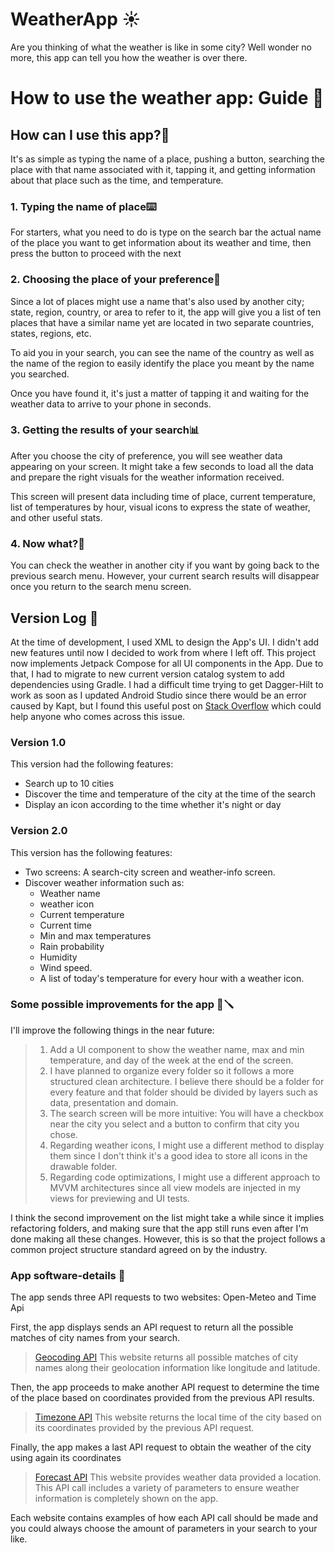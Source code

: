 # WeatherApp ☀️
Are you thinking of what the weather is like in some city? Well wonder no more, this app can tell you how the weather is over there.

# How to use the weather app: Guide 📔

## How can I use this app?📱
It's as simple as typing the name of a place, pushing a button, searching the place with that name
associated with it, tapping it, and getting information about that place such as the time, and temperature.

### 1. Typing the name of place⌨️
For starters, what you need to do is type on the search bar the actual name of the place you want to get
information about its weather and time, then press the button to proceed with the next

### 2. Choosing the place of your preference🗽
Since a lot of places might use a name that's also used by another city; state, region, country, or area to refer to it,
the app will give you a list of ten places that have a similar name yet are located in two separate countries, states, regions, etc.

To aid you in your search, you can see the name of the country as well as the name of the region to easily identify the place you meant by the name you searched.

Once you have found it, it's just a matter of tapping it and waiting for the weather data to arrive to your phone in seconds.

### 3. Getting the results of your search📊
After you choose the city of preference, you will see weather data appearing on your screen.
It might take a few seconds to load all the data and prepare the right visuals for the weather information received.

This screen will present data including time of place, current temperature, list of temperatures by hour, visual icons to express
the state of weather, and other useful stats.

### 4. Now what?🤔
You can check the weather in another city if you want by going back to the previous search menu. However, your current search results 
will disappear once you return to the search menu screen.

## Version Log 📜
At the time of development, I used XML to design the App's UI. I didn't add new features until now I decided to work
from where I left off. This project now implements Jetpack Compose for all UI components in the App. Due to that, I had 
to migrate to new current version catalog system to add dependencies using Gradle. I had a difficult time trying to get 
Dagger-Hilt to work as soon as I updated Android Studio since there would be an error caused by Kapt, but I found this useful
post on [Stack Overflow](https://stackoverflow.com/questions/71525731/java-lang-illegalaccesserror-class-org-jetbrains-kotlin-kapt3-base-kaptcontext)
which could help anyone who comes across this issue.

### Version 1.0
This version had the following features:
* Search up to 10 cities
* Discover the time and temperature of the city at the time of the search
* Display an icon according to the time whether it's night or day

### Version 2.0
This version has the following features:
* Two screens: A search-city screen and weather-info screen.
* Discover weather information such as:
  * Weather name
  * weather icon
  * Current temperature
  * Current time
  * Min and max temperatures
  * Rain probability 
  * Humidity
  * Wind speed.
  * A list of today's temperature for every hour with a weather icon.

### Some possible improvements for the app 🧰🪛
I'll improve the following things in the near future:
> 1) Add a UI component to show the weather name, max and min temperature, and day of the week at the end of the screen.
> 2) I have planned to organize every folder so it follows a more structured clean architecture. I believe there should be a folder for
     every feature and that folder should be divided by layers such as data, presentation and domain.
> 3) The search screen will be more intuitive: You will have a checkbox near the city you select and a button to confirm that city you chose.
> 4) Regarding weather icons, I might use a different method to display them since I don't think it's a good idea to store all icons in the drawable folder.
> 5) Regarding code optimizations, I might use a different approach to MVVM architectures since all view models are injected in my views for previewing and UI tests.


I think the second improvement on the list might take a while since it implies refactoring folders, 
and making sure that the app still runs even after I'm done making all these changes. However, this is 
so that the project follows a common project structure standard agreed on by the industry.  

### App software-details 🤖

The app sends three API requests to two websites: Open-Meteo and Time Api

First, the app displays sends an API request to return all the possible matches of city names from your search.
>[Geocoding API](https://open-meteo.com/en/docs/geocoding-api)
> This website returns all possible matches of city names along their geolocation information like longitude and latitude.

Then, the app proceeds to make another API request to determine the time of the place based on coordinates provided from the previous API results.
>[Timezone API](https://timeapi.io/)
> This website returns the local time of the city based on its coordinates provided by the previous API request.

Finally, the app makes a last API request to obtain the weather of the city using again its coordinates
>[Forecast API](https://open-meteo.com/en/docs)
> This website provides weather data provided a location. This API call includes a variety of parameters to ensure weather information is completely shown on the app.

Each website contains examples of how each API call should be made and you could always choose the amount of parameters in your search to your like.



